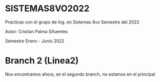 # SISTEMAS8VO2022
Practicas con el grupo de Ing. en Sistemas 8vo Semestre del 2022

Autor: Cristian Palma Sifuentes

Semestre Enero - Junio 2022

# Branch 2 (Linea2)
Nos encontramos ahora, en el segundo branch, no estamos en el principal